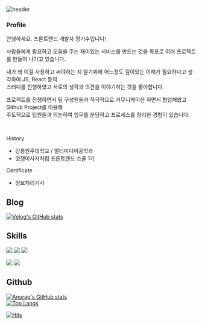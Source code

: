 ![header](https://capsule-render.vercel.app/api?type=waving&color=auto&height=300&section=header&text=Jeong's%20github&fontSize=90)

### Profile
안녕하세요. 프론트엔드 개발자 정기수입니다! 

사람들에게 필요하고 도움을 주는 재미있는 서비스를 만드는 것을 목표로 여러 프로젝트를 만들어 나가고 있습니다.

내가 왜 이걸 사용하고 써야하는 지 알기위해 어느정도 깊이있는 이해가 필요하다고 생각하여 JS, React 등의   
스터디를 진행하였고 서로의 생각과 의견을 이야기하는 것을 좋아합니다.

프로젝트를 진행하면서 팀 구성원들과 적극적으로 커뮤니케이션 하면서 협업해왔고 Github Project를 이용해  
주도적으로 팁원들과 의논하여 업무를 분담하고 프로세스를 정리한 경험이 있습니다.

<!-- 
인터렉티브한 웹에 관심이 있어서 D3.js three.js를 사용한 프로젝트를 진행해보기도 하였습니다.

프로젝트를 진행하면서 비효율적인 프로세스를 개선하고 어플리케이션 성능을 향상시키는데 기여한 경험이 있습니다. ~추가 멘트 -->

<br>

History
- 강릉원주대학교 / 멀티미디어공학과
- 멋쟁이사자처럼 프론트엔드 스쿨 1기

Certificate
- 정보처리기사

Blog
---
[![Velog's GitHub stats](https://velog-readme-stats.vercel.app/api/badge?name=jeongki)](https://velog.io/@jeongki) 

Skills
---
<img src="https://img.shields.io/badge/HTML-E34F26?style=flat-square&logo=HTML5&logoColor=white"> <img src="https://img.shields.io/badge/CSS-1572B6?style=flat-square&logo=CSS3&logoColor=white"/> <img src="https://img.shields.io/badge/javascript-FF9E0F?style=flat-square&logo=JavaScript&logoColor=white"/>

<img src="https://img.shields.io/badge/nodejs-339933?style=flat-square&logo=Node.js&logoColor=63655e"/> <img src="https://img.shields.io/badge/react-0B2C4A?style=flat-square&logo=React&logoColor=40ccfb"/> 

<!-- <img src="https://img.shields.io/badge/nextjs-000000?style=flat-square&logo=Next.js&logoColor=ffffff"/>
<img src="https://img.shields.io/badge/Redux-764ABC?style=flat-square&logo=Redux&logoColor=40ccfb"/> -->

Github
---
[![Anurag's GitHub stats](https://github-readme-stats.vercel.app/api?username=jeong-ki&theme=dracula&show_icons=true)](https://github.com/anuraghazra/github-readme-stats)  
[![Top Langs](https://github-readme-stats.vercel.app/api/top-langs/?username=jeong-ki&layout=compact&theme=dracula&show_icons=true)](https://github.com/anuraghazra/github-readme-stats)

[![Hits](https://hits.seeyoufarm.com/api/count/incr/badge.svg?url=https%3A%2F%2Fgithub.com%2FJeong-ki&count_bg=%2379C83D&title_bg=%23555555&icon=&icon_color=%23E7E7E7&title=hits&edge_flat=false)](https://hits.seeyoufarm.com)  
